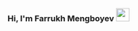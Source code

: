 ### Hi, I'm Farrukh Mengboyev <img src="https://media.giphy.com/media/hvRJCLFzcasrR4ia7z/giphy.gif"  width="27px" >  





